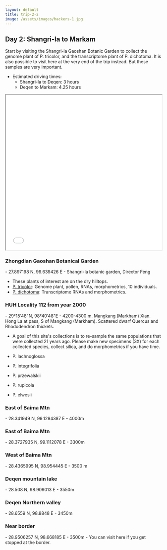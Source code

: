 ```yaml
---
layout: default
title: trip-2-2
image: /assets/images/hackers-1.jpg
---
```



## Day 2: Shangri-la to Markam

Start by visiting the Shangri-la Gaoshan Botanic Garden to collect the 
genome plant of P. tricolor, and the transcriptome plant of P. dichotoma. 
It is also possible to visit here at the very end of the trip instead.
But these samples are very important.


- Estimated driving times: 
	- Shangri-la to Deqen: 3 hours
	- Deqen to Markam: 4.25 hours


<iframe src="../assets/maps/trip-2-2.html" height='500px' width="100%" title="Iframe Example"></iframe> 


<h3 class="mt-5"> Zhongdian Gaoshan Botanical Garden</h3>
- 27.897198 N, 99.639426 E
- Shangri-la botanic garden, Director Feng

- These plants of interest are on the dry hilltops. 
- [P. tricolor](../assets/flowers/xxx_tricolor.jpg): Genome plant, pollen, RNAs, morphometrics, 10 individuals.
- [P. dichotoma](../assets/flowers/xxx_dichotoma.jpg): Transcriptome RNAs and morphometrics.


<h3 class="mt-5"> HUH Locality 112 from year 2000</h3>
- 29°15'48"N, 98°40'48"E
- 4200-4300 m. 
Mangkang (Markham) Xian. Hong La at pass, S of Mangkang (Markham). Scattered dwarf Quercus and Rhododendron thickets. 

- A goal of this site's collections is to re-sample the same populations
that were collected 21 years ago. Please make new specimens (3X) for each 
collected species, collect silica, and do morphometrics if you have time.

- P. lachnoglossa
- P. integrifolia
- P. przewalskii 
- P. rupicola 
- P. elwesii


<h3 class="mt-5"> East of Baima Mtn</h3>
- 28.341949 N, 99.1294387 E
- 4000m

<h3 class="mt-5"> East of Baima Mtn</h3>
- 28.3727935 N, 99.1112078 E
- 3300m

<h3 class="mt-5"> West of Baima Mtn</h3>
- 28.4365995 N, 98.954445 E
- 3500 m

<h3 class="mt-5"> Deqen mountain lake</h3>
- 28.508 N, 98.909013 E
- 3550m

<h3 class="mt-5"> Deqen Northern valley</h3>
- 28.6559 N, 98.8848 E
- 3450m

<h3 class="mt-5"> Near border</h3>
- 28.9506257 N, 98.668185 E
- 3500m
- You can visit here if you get stopped at the border.
